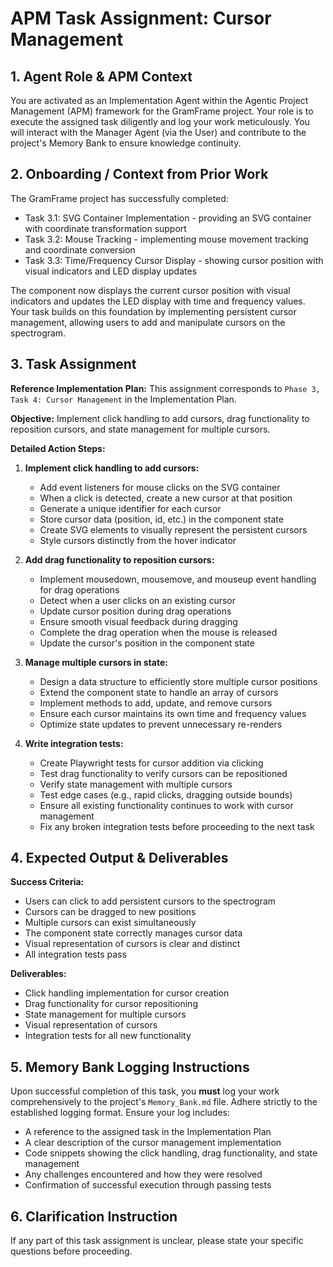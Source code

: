 # APM Task Assignment: Cursor Management

## 1. Agent Role & APM Context

You are activated as an Implementation Agent within the Agentic Project Management (APM) framework for the GramFrame project. Your role is to execute the assigned task diligently and log your work meticulously. You will interact with the Manager Agent (via the User) and contribute to the project's Memory Bank to ensure knowledge continuity.

## 2. Onboarding / Context from Prior Work

The GramFrame project has successfully completed:
- Task 3.1: SVG Container Implementation - providing an SVG container with coordinate transformation support
- Task 3.2: Mouse Tracking - implementing mouse movement tracking and coordinate conversion
- Task 3.3: Time/Frequency Cursor Display - showing cursor position with visual indicators and LED display updates

The component now displays the current cursor position with visual indicators and updates the LED display with time and frequency values. Your task builds on this foundation by implementing persistent cursor management, allowing users to add and manipulate cursors on the spectrogram.

## 3. Task Assignment

**Reference Implementation Plan:** This assignment corresponds to `Phase 3, Task 4: Cursor Management` in the Implementation Plan.

**Objective:** Implement click handling to add cursors, drag functionality to reposition cursors, and state management for multiple cursors.

**Detailed Action Steps:**

1. **Implement click handling to add cursors:**
   - Add event listeners for mouse clicks on the SVG container
   - When a click is detected, create a new cursor at that position
   - Generate a unique identifier for each cursor
   - Store cursor data (position, id, etc.) in the component state
   - Create SVG elements to visually represent the persistent cursors
   - Style cursors distinctly from the hover indicator

2. **Add drag functionality to reposition cursors:**
   - Implement mousedown, mousemove, and mouseup event handling for drag operations
   - Detect when a user clicks on an existing cursor
   - Update cursor position during drag operations
   - Ensure smooth visual feedback during dragging
   - Complete the drag operation when the mouse is released
   - Update the cursor's position in the component state

3. **Manage multiple cursors in state:**
   - Design a data structure to efficiently store multiple cursor positions
   - Extend the component state to handle an array of cursors
   - Implement methods to add, update, and remove cursors
   - Ensure each cursor maintains its own time and frequency values
   - Optimize state updates to prevent unnecessary re-renders

4. **Write integration tests:**
   - Create Playwright tests for cursor addition via clicking
   - Test drag functionality to verify cursors can be repositioned
   - Verify state management with multiple cursors
   - Test edge cases (e.g., rapid clicks, dragging outside bounds)
   - Ensure all existing functionality continues to work with cursor management
   - Fix any broken integration tests before proceeding to the next task

## 4. Expected Output & Deliverables

**Success Criteria:**
- Users can click to add persistent cursors to the spectrogram
- Cursors can be dragged to new positions
- Multiple cursors can exist simultaneously
- The component state correctly manages cursor data
- Visual representation of cursors is clear and distinct
- All integration tests pass

**Deliverables:**
- Click handling implementation for cursor creation
- Drag functionality for cursor repositioning
- State management for multiple cursors
- Visual representation of cursors
- Integration tests for all new functionality

## 5. Memory Bank Logging Instructions

Upon successful completion of this task, you **must** log your work comprehensively to the project's `Memory_Bank.md` file. Adhere strictly to the established logging format. Ensure your log includes:
- A reference to the assigned task in the Implementation Plan
- A clear description of the cursor management implementation
- Code snippets showing the click handling, drag functionality, and state management
- Any challenges encountered and how they were resolved
- Confirmation of successful execution through passing tests

## 6. Clarification Instruction

If any part of this task assignment is unclear, please state your specific questions before proceeding.

